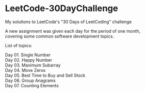 # LeetCode-30DayChallenge
My solutions to LeetCode's "30 Days of LeetCoding" challenge

A new assignment was given each day for the period of one month, covering some common software development topics.

List of topics:

Day 01. Single Number<br>
Day 02. Happy Number<br>
Day 03. Maximum Subarray<br>
Day 04. Move Zeros<br>
Day 05. Best Time to Buy and Sell Stock<br> 
Day 06. Group Anagrams<br>
Day 07. Counting Elements<br>
